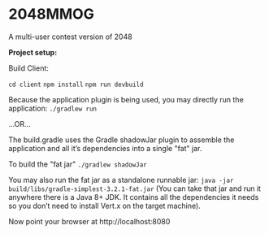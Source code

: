 # 2048MMOG
A multi-user contest version of 2048

**Project setup:**

Build Client:

`cd client`
`npm install`
`npm run devbuild`

Because the application plugin is being used, you may directly run the application:
`./gradlew run`

...OR...

The build.gradle uses the Gradle shadowJar plugin to assemble the application and all it’s dependencies into a single "fat" jar.

To build the "fat jar"
`./gradlew shadowJar`

You may also run the fat jar as a standalone runnable jar:
`java -jar build/libs/gradle-simplest-3.2.1-fat.jar`
(You can take that jar and run it anywhere there is a Java 8+ JDK. It contains all the dependencies it needs so you don’t need to install Vert.x on the target machine).

Now point your browser at http://localhost:8080